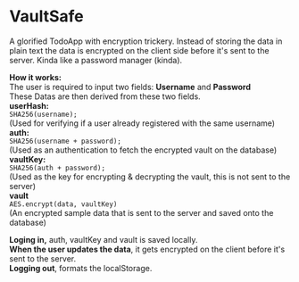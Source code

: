 # VaultSafe

A glorified TodoApp with encryption trickery. Instead of storing the data in plain text
the data is encrypted on the client side before it's sent to the server. Kinda like a
password manager (kinda).

**How it works:**  
The user is required to input two fields: **Username** and **Password**  
These Datas are then derived from these two fields.  
**userHash:**  
 `SHA256(username);`  
(Used for verifying if a user already registered with the same username)  
**auth:**  
 `SHA256(username + password);`  
(Used as an authentication to fetch the encrypted vault on the database)  
**vaultKey:**  
 `SHA256(auth + password);`  
(Used as the key for encrypting & decrypting the vault, this is not sent to the server)  
**vault**   
 `AES.encrypt(data, vaultKey)`  
(An encrypted sample data that is sent to the server and saved onto the database)


**Loging in,** auth, vaultKey and vault is saved locally.  
**When the user updates the data**, it gets encrypted on the client before it's sent to the server.  
**Logging out**, formats the localStorage.  